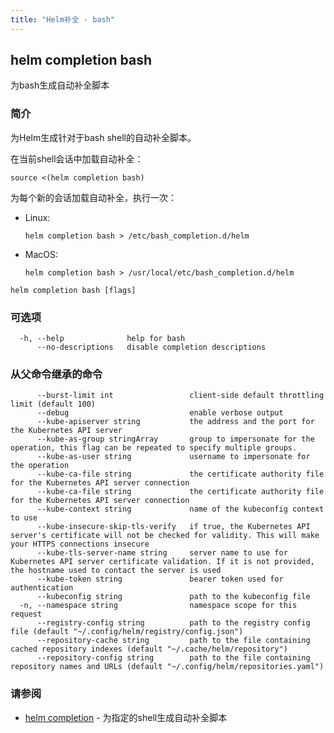 ```yaml
---
title: "Helm补全 - bash"
---
```


## helm completion bash

为bash生成自动补全脚本

### 简介

为Helm生成针对于bash shell的自动补全脚本。

在当前shell会话中加载自动补全：

    source <(helm completion bash)

为每个新的会话加载自动补全，执行一次：
- Linux:

      helm completion bash > /etc/bash_completion.d/helm

- MacOS:

      helm completion bash > /usr/local/etc/bash_completion.d/helm


```shell
helm completion bash [flags]
```

### 可选项

```shell
  -h, --help              help for bash
      --no-descriptions   disable completion descriptions
```

### 从父命令继承的命令

```shell
      --burst-limit int                 client-side default throttling limit (default 100)
      --debug                           enable verbose output
      --kube-apiserver string           the address and the port for the Kubernetes API server
      --kube-as-group stringArray       group to impersonate for the operation, this flag can be repeated to specify multiple groups.
      --kube-as-user string             username to impersonate for the operation
      --kube-ca-file string             the certificate authority file for the Kubernetes API server connection
      --kube-ca-file string             the certificate authority file for the Kubernetes API server connection
      --kube-context string             name of the kubeconfig context to use
      --kube-insecure-skip-tls-verify   if true, the Kubernetes API server's certificate will not be checked for validity. This will make your HTTPS connections insecure
      --kube-tls-server-name string     server name to use for Kubernetes API server certificate validation. If it is not provided, the hostname used to contact the server is used
      --kube-token string               bearer token used for authentication
      --kubeconfig string               path to the kubeconfig file
  -n, --namespace string                namespace scope for this request
      --registry-config string          path to the registry config file (default "~/.config/helm/registry/config.json")
      --repository-cache string         path to the file containing cached repository indexes (default "~/.cache/helm/repository")
      --repository-config string        path to the file containing repository names and URLs (default "~/.config/helm/repositories.yaml")
```

### 请参阅

- [helm completion](helm_completion.md) - 为指定的shell生成自动补全脚本
